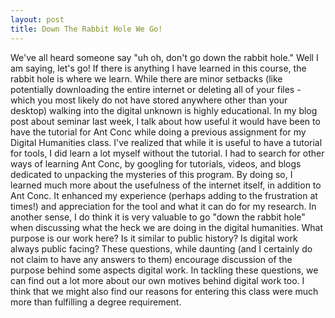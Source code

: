 ```yaml
---
layout: post 
title: Down The Rabbit Hole We Go! 
---
```

We've all heard someone say "uh oh, don't go down the rabbit hole." Well I am saying, let's go! If there is anything I have learned in this course, the rabbit hole is where we learn. While there are minor setbacks (like potentially downloading the entire internet or deleting all of your files - which you most likely do not have stored anywhere other than your desktop) walking into the digital unknown is highly educational. 
In my blog post about seminar last week, I talk about how useful it would have been to have the tutorial for Ant Conc while doing a previous assignment for my Digital Humanities class. I've realized that while it is useful to have a tutorial for tools, I did learn a lot myself without the tutorial. I had to search for other ways of learning Ant Conc, by googling for tutorials, videos, and blogs dedicated to unpacking the mysteries of this program. By doing so, I learned much more about the usefulness of the internet itself, in addition to Ant Conc. It enhanced my experience (perhaps adding to the frustration at times!) and appreciation for the tool and what it can do for my research.
In another sense, I do think it is very valuable to go "down the rabbit hole" when discussing what the heck we are doing in the digital humanities. What purpose is our work here? Is it similar to public history? Is digital work always public facing? These questions, while daunting (and I certainly do not claim to have any answers to them) encourage discussion of the purpose behind some aspects digital work. In tackling these questions, we can find out a lot more about our own motives behind digital work too. I think that we might also find our reasons for entering this class were much more than fulfilling a degree requirement. 
